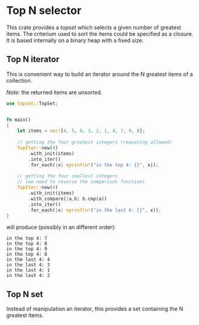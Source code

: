 # Top N selector

This crate provides a _topset_ which selects a given number of greatest items.
The criterium used to sort the items could be specified as a closure.
It is based internally on a binary heap with a fixed size.

## Top N iterator

This is convenient way to build an iterator around
the N greatest items of a collection.

_Note:_ the returned items are unsorted.

```rust
use topset::TopSet;


fn main()
{
    let items = vec![4, 5, 8, 3, 2, 1, 4, 7, 9, 8];
    
    // getting the four greatest integers (repeating allowed)
    TopIter::new(4)
        .with_init(items)
        .into_iter()
        .for_each(|x| eprintln!("in the top 4: {}", x));
    
    // getting the four smallest integers
    // (we need to reverse the comparison function)
    TopIter::new(4)
        .with_init(items)
        .with_compare(|a,b| b.cmp(a))
        .into_iter()
        .for_each(|x| eprintln!("in the last 4: {}", x));
}
```
will produce (possibly in an different order):
```text
in the top 4: 7
in the top 4: 8
in the top 4: 9
in the top 4: 8
in the last 4: 4
in the last 4: 3
in the last 4: 1
in the last 4: 2
```

## Top N set

Instead of manipulation an iterator, this provides a set containing the N greatest items.
